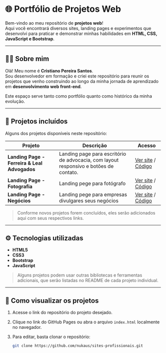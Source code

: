 # 🌐 Portfólio de Projetos Web

Bem-vindo ao meu repositório de **projetos web**!  
Aqui você encontrará diversos sites, landing pages e experimentos que desenvolvi para praticar e demonstrar minhas habilidades em **HTML, CSS, JavaScript e Bootstrap**.

---

## 🧑‍💻 Sobre mim

Olá! Meu nome é **Cristiano Pereira Santos**.  
Sou desenvolvedor em formação e criei este repositório para reunir os projetos que venho construindo ao longo da minha jornada de aprendizado em **desenvolvimento web front-end**.

Este espaço serve tanto como portfólio quanto como histórico da minha evolução.

---

## 📁 Projetos incluídos

Alguns dos projetos disponíveis neste repositório:

| Projeto | Descrição | Acesso |
|---------|-----------|---------|
| **Landing Page - Ferreira & Leal Advogados** | Landing page para escritório de advocacia, com layout responsivo e botões de contato. | [Ver site](https://nukaus.github.io/sites-profissionais/landpage_ferreira&leal/) / [Código](https://github.com/Nukaus/sites-profissionais/tree/721ebfc295e53a8e52f3f135e9d69933c71f1861/landpage_ferreira%26leal) |
| **Landing Page - Fotografia** | Landing pege para fotógrafo | [Ver site](https://nukaus.github.io/sites-profissionais/site_fotografia/) / [Código](https://github.com/Nukaus/sites-profissionais/tree/721ebfc295e53a8e52f3f135e9d69933c71f1861/site_fotografia) |
| **Landing Page - Negócios** | Landing pege para empresas divulgares seus negócios | [Ver site](https://nukaus.github.io/sites-profissionais/site_negocio/) / [Código](https://github.com/nukaus/site_negocio) |

> Conforme novos projetos forem concluídos, eles serão adicionados aqui com seus respectivos links.

---

## ⚙️ Tecnologias utilizadas

- **HTML5**
- **CSS3**
- **Bootstrap**
- **JavaScript**

> Alguns projetos podem usar outras bibliotecas e ferramentas adicionais, que serão listadas no README de cada projeto individual.

---

## 📌 Como visualizar os projetos

1. Acesse o link do repositório do projeto desejado.
2. Clique no link do GitHub Pages ou abra o arquivo `index.html` localmente no navegador.
3. Para editar, basta clonar o repositório:

   ```bash
   git clone https://github.com/nukaus/sites-profissionais.git


